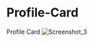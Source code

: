# Profile-Card
Profile Card
![Screenshot_3](https://user-images.githubusercontent.com/107166036/222983785-f98ecaee-5a97-43b1-9f13-3ef3a35f6f81.png)
